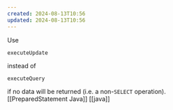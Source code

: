 ```yaml
---
created: 2024-08-13T10:56
updated: 2024-08-13T10:56
---
```

Use

```undefined
executeUpdate
```

instead of

```undefined
executeQuery
```

if no data will be returned (i.e. a non-`SELECT` operation).
[[PreparedStatement Java]] [[java]]